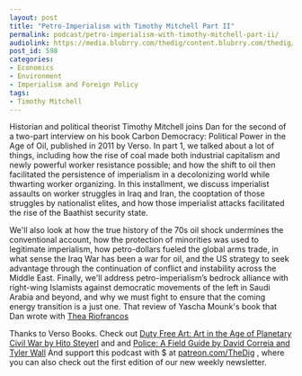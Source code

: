 ```yaml
---
layout: post
title: "Petro-Imperialism with Timothy Mitchell Part II"
permalink: podcast/petro-imperialism-with-timothy-mitchell-part-ii/
audiolink: https://media.blubrry.com/thedig/content.blubrry.com/thedig/The_Dig_-_EP_102_-_Mitchell2.mp3
post_id: 598
categories: 
- Economics
- Environment
- Imperialism and Foreign Policy
tags: 
- Timothy Mitchell
---
```


Historian and political theorist Timothy Mitchell joins Dan for the second of a two-part interview on his book Carbon Democracy: Political Power in the Age of Oil, published in 2011 by Verso. In part 1, we talked about a lot of things, including how the rise of coal made both industrial capitalism and newly powerful worker resistance possible; and how the shift to oil then facilitated the persistence of imperialism in a decolonizing world while thwarting worker organizing. In this installment, we discuss imperialist assaults on worker struggles in Iraq and Iran, the cooptation of those struggles by nationalist elites, and how those imperialist attacks facilitated the rise of the Baathist security state.

We'll also look at how the true history of the 70s oil shock undermines the conventional account, how the protection of minorities was used to legitimate imperialism, how petro-dollars fueled the global arms trade, in what sense the Iraq War has been a war for oil, and the US strategy to seek advantage through the continuation of conflict and instability across the Middle East. Finally, we'll address petro-imperialism’s bedrock alliance with right-wing Islamists against democratic movements of the left in Saudi Arabia and beyond, and why we must fight to ensure that the coming energy transition is a just one. That review of Yascha Mounk's book that Dan wrote with [Thea Riofrancos](https://nplusonemag.com/online-only/online-only/zombie-liberalism/)

Thanks to Verso Books. Check out [Duty Free Art: Art in the Age of Planetary Civil War by Hito Steyerl](versobooks.com/books/2553-duty-free-art) and and [Police: A Field Guide by David Correia and Tyler Wall](versobooks.com/books/2530-police) And support this podcast with $ at [patreon.com/TheDig](http://www.patreon.com/TheDig) , where you can also check out the first edition of our new weekly newsletter.